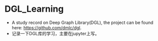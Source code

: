 # DGL_Learning
* A study record on Deep Graph Library(DGL), the project can be found here: https://github.com/dmlc/dgl.
* 记录一下DGL库的学习，主要在jupyter上写。